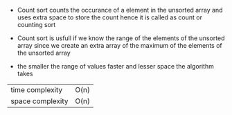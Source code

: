 - Count sort counts the occurance of a element in the unsorted array and uses extra space to store the count hence it is called as count or counting sort

* Count sort is usfull if we know the range of the elements of the unsorted array since we create an extra array of the maximum of the elements of the unsorted array

* the smaller the range of values faster and lesser space the algorithm takes

|                  |      |
| ---------------- | ---- |
| time complexity  | O(n) |
| space complexity | O(n) |
